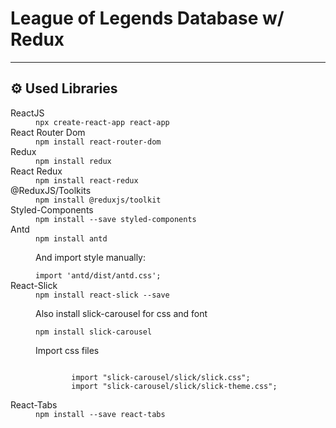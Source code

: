 <h1><b>League of Legends Database w/ Redux</b></h1>
<hr>
<h2>⚙️ Used Libraries</h2>
<dl>
  <dt>ReactJS</dt>
    <dd>
      <code>npx create-react-app react-app</code>
    </dd>
  <dt>React Router Dom</dt>
    <dd>
      <code>npm install react-router-dom</code>
    </dd>
  <dt>Redux</dt>
    <dd>
      <code>npm install redux</code>
    </dd>
  <dt>React Redux</dt>
    <dd>
      <code>npm install react-redux</code>
    </dd>
  <dt>@ReduxJS/Toolkits</dt>
    <dd>
      <code>npm install @reduxjs/toolkit</code>
    </dd>
  <dt>Styled-Components</dt>
    <dd>
      <code>npm install --save styled-components</code>
    </dd>
  <dt>Antd</dt>
    <dd>
      <code>npm install antd</code>
      <p>And import style manually:</p>
      <code>import 'antd/dist/antd.css'; </code>
    </dd>
  <dt>React-Slick</dt>
    <dd>
      <code>npm install react-slick --save</code>
      <p>Also install slick-carousel for css and font</p>
      <code>npm install slick-carousel</code>
      <p>Import css files</p>
      <code>
        import "slick-carousel/slick/slick.css";
        import "slick-carousel/slick/slick-theme.css";
      </code>
    </dd>
  <dt>React-Tabs</dt>
    <dd>
      <code>npm install --save react-tabs</code>
    </dd>
</dl>
